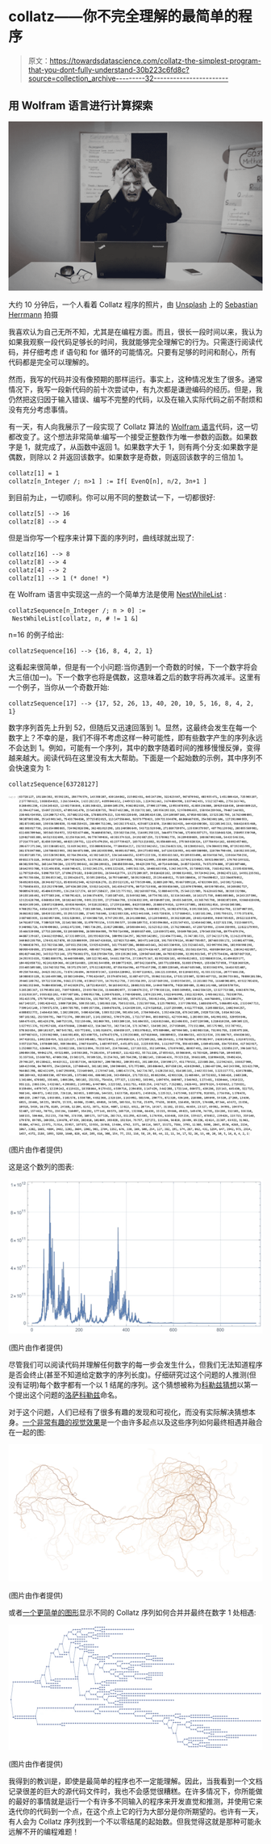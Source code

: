 # collatz——你不完全理解的最简单的程序

> 原文：<https://towardsdatascience.com/collatz-the-simplest-program-that-you-dont-fully-understand-30b223c6fd8c?source=collection_archive---------32----------------------->

## 用 Wolfram 语言进行计算探索

![](img/96fb72222e4a20b2c90016f611475b80.png)

大约 10 分钟后，一个人看着 Collatz 程序的照片，由 [Unsplash](https://unsplash.com/s/photos/problem?utm_source=unsplash&utm_medium=referral&utm_content=creditCopyText) 上的 [Sebastian Herrmann](https://unsplash.com/@officestock?utm_source=unsplash&utm_medium=referral&utm_content=creditCopyText) 拍摄

我喜欢认为自己无所不知，尤其是在编程方面。而且，很长一段时间以来，我认为如果我观察一段代码足够长的时间，我就能够完全理解它的行为。只需逐行阅读代码，并仔细考虑 if 语句和 for 循环的可能情况。只要有足够的时间和耐心，所有代码都是完全可以理解的。

然而，我写的代码并没有像预期的那样运行。事实上，这种情况发生了很多。通常情况下，我写一段新代码的前十次尝试中，有九次都是谦逊编码的经历。但是，我仍然把这归因于输入错误、编写不完整的代码，以及在输入实际代码之前不耐烦和没有充分考虑事情。

有一天，有人向我展示了一段实现了 Collatz 算法的 [Wolfram 语言](https://www.wolfram.com/language/)代码，这一切都改变了。这个想法非常简单:编写一个接受正整数作为唯一参数的函数。如果数字是 1，就完成了，从函数中返回 1。如果数字大于 1，则有两个分支:如果数字是偶数，则除以 2 并返回该数字。如果数字是奇数，则返回该数字的三倍加 1。

```
collatz[1] = 1
collatz[n_Integer /; n>1 ] := If[ EvenQ[n], n/2, 3n+1 ]
```

到目前为止，一切顺利。你可以用不同的整数试一下，一切都很好:

```
collatz[5] --> 16
collatz[8] --> 4
```

但是当你写一个程序来计算下面的序列时，曲线球就出现了:

```
collatz[16] --> 8
collatz[8] --> 4
collatz[4] --> 2
collatz[1] --> 1 (* done! *)
```

在 Wolfram 语言中实现这一点的一个简单方法是使用 [NestWhileList](https://reference.wolfram.com/language/ref/NestWhileList.html) :

```
collatzSequence[n_Integer /; n > 0] := 
 NestWhileList[collatz, n, # != 1 &]
```

n=16 的例子给出:

```
collatzSequence[16] --> {16, 8, 4, 2, 1}
```

这看起来很简单，但是有一个小问题:当你遇到一个奇数的时候，下一个数字将会大三倍(加一)。下一个数字也将是偶数，这意味着之后的数字将再次减半。这里有一个例子，当你从一个奇数开始:

```
collatzSequence[17] --> {17, 52, 26, 13, 40, 20, 10, 5, 16, 8, 4, 2, 1}
```

数字序列首先上升到 52，但随后又迅速回落到 1。显然，这最终会发生在每一个数字上？不幸的是，我们不得不考虑这样一种可能性，即有些数字产生的序列永远不会达到 1。例如，可能有一个序列，其中的数字随着时间的推移慢慢反弹，变得越来越大。阅读代码在这里没有太大帮助。下面是一个起始数的示例，其中序列不会快速变为 1:

```
collatzSequence[63728127]
```

![](img/5d0fb85485368ba11f830daf5c1c90cf.png)

(图片由作者提供)

这是这个数列的图表:

![](img/37e42586bb694100e5514539508e8de4.png)

(图片由作者提供)

尽管我们可以阅读代码并理解任何数字的每一步会发生什么，但我们无法知道程序是否会终止(甚至不知道给定数字的序列长度)。仔细研究过这个问题的人推测(但没有证明)每个数字都有一个以 1 结尾的序列。这个猜想被称为[科勒兹猜想](https://en.wikipedia.org/wiki/Collatz_conjecture)以第一个提出这个问题的[洛萨科勒兹](https://en.wikipedia.org/wiki/Lothar_Collatz)命名。

对于这个问题，人们已经有了很多有趣的发现和可视化，而没有实际解决猜想本身。[一个非常有趣的视觉效果](https://community.wolfram.com/groups/-/m/t/558256)是一个由许多起点以及这些序列如何最终相遇并融合在一起的图:

![](img/4784596648fa152723143d5d5a634c50.png)

(图片由作者提供)

或者[一个更简单的图形](https://mathematica.stackexchange.com/questions/85718/trying-to-visualize-the-collatz-conjecture)显示不同的 Collatz 序列如何合并并最终在数字 1 处相遇:

![](img/eb38ae09c3508855591e940835e6d22a.png)

(图片由作者提供)

我得到的教训是，即使是最简单的程序也不一定能理解。因此，当我看到一个文档记录很差的巨大的源代码文件时，我也不会感觉很糟糕。在许多情况下，你所能做的最好的事情就是运行一个有许多不同输入的程序来开发直觉和推测，并使用它来迭代你的代码到一个点，在这个点上它的行为大部分是你所期望的。也许有一天，有人会为 Collatz 序列找到一个不以零结尾的起始数。但我觉得这就是那种可能永远解不开的编程难题！